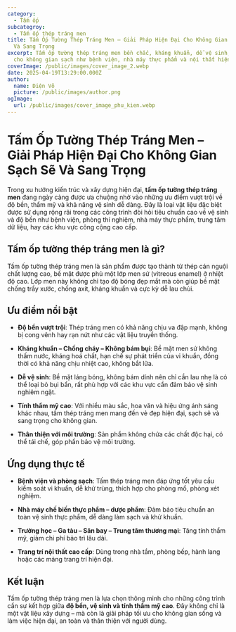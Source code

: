 ```yaml
---
category:
  - Tấm ốp
subcategroy:
  - Tấm ốp thép tráng men
title: Tấm Ốp Tường Thép Tráng Men – Giải Pháp Hiện Đại Cho Không Gian Sạch Sẽ
  Và Sang Trọng
excerpt: Tấm ốp tường thép tráng men bền chắc, kháng khuẩn, dễ vệ sinh, phù hợp
  cho không gian sạch như bệnh viện, nhà máy thực phẩm và nội thất hiện đại.
coverImage: /public/images/cover_image_2.webp
date: 2025-04-19T13:29:00.000Z
author:
  name: Diện Võ
  picture: /public/images/author.png
ogImage:
  url: /public/images/cover_image_phu_kien.webp
---
```

# Tấm Ốp Tường Thép Tráng Men – Giải Pháp Hiện Đại Cho Không Gian Sạch Sẽ Và Sang Trọng

Trong xu hướng kiến trúc và xây dựng hiện đại, **tấm ốp tường thép tráng men** đang ngày càng được ưa chuộng nhờ vào những ưu điểm vượt trội về độ bền, thẩm mỹ và khả năng vệ sinh dễ dàng. Đây là loại vật liệu đặc biệt được sử dụng rộng rãi trong các công trình đòi hỏi tiêu chuẩn cao về vệ sinh và độ bền như bệnh viện, phòng thí nghiệm, nhà máy thực phẩm, trung tâm dữ liệu, hay các khu vực công cộng cao cấp.

## Tấm ốp tường thép tráng men là gì?

Tấm ốp tường thép tráng men là sản phẩm được tạo thành từ thép cán nguội chất lượng cao, bề mặt được phủ một lớp men sứ (vitreous enamel) ở nhiệt độ cao. Lớp men này không chỉ tạo độ bóng đẹp mắt mà còn giúp bề mặt chống trầy xước, chống axit, kháng khuẩn và cực kỳ dễ lau chùi.

## Ưu điểm nổi bật

*   **Độ bền vượt trội**: Thép tráng men có khả năng chịu va đập mạnh, không bị cong vênh hay rạn nứt như các vật liệu truyền thống.
    
*   **Kháng khuẩn – Chống cháy – Không bám bụi**: Bề mặt men sứ không thấm nước, kháng hoá chất, hạn chế sự phát triển của vi khuẩn, đồng thời có khả năng chịu nhiệt cao, không bắt lửa.
    
*   **Dễ vệ sinh**: Bề mặt láng bóng, không bám dính nên chỉ cần lau nhẹ là có thể loại bỏ bụi bẩn, rất phù hợp với các khu vực cần đảm bảo vệ sinh nghiêm ngặt.
    
*   **Tính thẩm mỹ cao**: Với nhiều màu sắc, hoa văn và hiệu ứng ánh sáng khác nhau, tấm thép tráng men mang đến vẻ đẹp hiện đại, sạch sẽ và sang trọng cho không gian.
    
*   **Thân thiện với môi trường**: Sản phẩm không chứa các chất độc hại, có thể tái chế, góp phần bảo vệ môi trường.
    

## Ứng dụng thực tế

*   **Bệnh viện và phòng sạch**: Tấm thép tráng men đáp ứng tốt yêu cầu kiểm soát vi khuẩn, dễ khử trùng, thích hợp cho phòng mổ, phòng xét nghiệm.
    
*   **Nhà máy chế biến thực phẩm – dược phẩm**: Đảm bảo tiêu chuẩn an toàn vệ sinh thực phẩm, dễ dàng làm sạch và khử khuẩn.
    
*   **Trường học – Ga tàu – Sân bay – Trung tâm thương mại**: Tăng tính thẩm mỹ, giảm chi phí bảo trì lâu dài.
    
*   **Trang trí nội thất cao cấp**: Dùng trong nhà tắm, phòng bếp, hành lang hoặc các mảng trang trí hiện đại.
    

## Kết luận

Tấm ốp tường thép tráng men là lựa chọn thông minh cho những công trình cần sự kết hợp giữa **độ bền, vệ sinh và tính thẩm mỹ cao**. Đây không chỉ là một vật liệu xây dựng – mà còn là giải pháp tối ưu cho không gian sống và làm việc hiện đại, an toàn và thân thiện với người dùng.